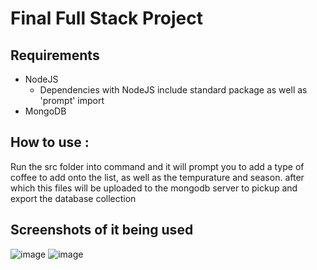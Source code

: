 # Final Full Stack Project

## Requirements

* NodeJS
  * Dependencies with NodeJS include standard package as well as 'prompt' import
* MongoDB

## How to use :

Run the src folder into command and it will prompt you to add a type of coffee to add onto the list, as well as the tempurature and season. 
after which this files will be uploaded to the mongodb server to pickup and export the database collection

## Screenshots of it being used

![image](https://github.com/user-attachments/assets/e1d8bba5-a3bc-412e-ab88-1ccc9811bdfa)
![image](https://github.com/user-attachments/assets/61d9aa52-6756-491d-9ce5-3716d338465e)
